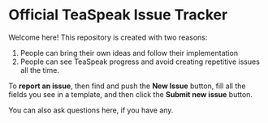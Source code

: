 # Official TeaSpeak Issue Tracker

Welcome here! This repository is created with two reasons:
1. People can bring their own ideas and follow their implementation
2. People can see TeaSpeak progress and avoid creating repetitive issues all the time.


To **report an issue**, then find and push the **New Issue** button, fill all the fields you see in a template, and then click the **Submit new issue** button.


You can also ask questions here, if you have any.